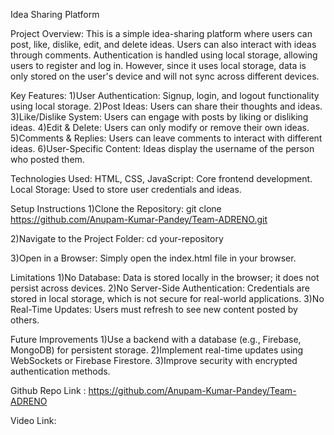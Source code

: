 Idea Sharing Platform

Project Overview:
This is a simple idea-sharing platform where users can post, like, dislike, edit, and delete ideas. Users can also interact with ideas through comments. Authentication is handled using local storage, allowing users to register and log in. However, since it uses local storage, data is only stored on the user's device and will not sync across different devices.

Key Features:
1)User Authentication: Signup, login, and logout functionality using local storage.
2)Post Ideas: Users can share their thoughts and ideas.
3)Like/Dislike System: Users can engage with posts by liking or disliking ideas.
4)Edit & Delete: Users can only modify or remove their own ideas.
5)Comments & Replies: Users can leave comments to interact with different ideas.
6)User-Specific Content: Ideas display the username of the person who posted them.

Technologies Used:
HTML, CSS, JavaScript: Core frontend development.
Local Storage: Used to store user credentials and ideas.

Setup Instructions
1)Clone the Repository:
  git clone https://github.com/Anupam-Kumar-Pandey/Team-ADRENO.git

2)Navigate to the Project Folder:
  cd your-repository

3)Open in a Browser:
  Simply open the index.html file in your browser.

Limitations
1)No Database: Data is stored locally in the browser; it does not persist across devices.
2)No Server-Side Authentication: Credentials are stored in local storage, which is not secure for real-world applications.
3)No Real-Time Updates: Users must refresh to see new content posted by others.

Future Improvements
1)Use a backend with a database (e.g., Firebase, MongoDB) for persistent storage.
2)Implement real-time updates using WebSockets or Firebase Firestore.
3)Improve security with encrypted authentication methods.

Github Repo Link : https://github.com/Anupam-Kumar-Pandey/Team-ADRENO

Video Link: 